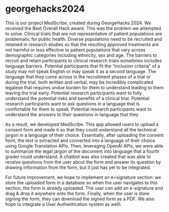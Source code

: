 # georgehacks2024
This is our project MedScribe, created during GeorgeHacks 2024. We received the Best Overall Hack award. This was the problem we attempted to solve:
Clinical trials that are not representative of patient populations are problematic for public health. Diverse populations need to be recruited and retained in research studies so that the resulting approved treatments are not harmful or less effective to patient populations that vary across demographic categories including ethnicity, sex and age.   The barriers to recruit and retain participants to clinical research trials sometimes includes language barriers. Potential participants that fit the “inclusion criteria” of a study may not speak English or may speak it as a second language. The language that they come across in the recruitment phases of a trial or during the trial, both written and verbal, may be incredibly complicated legalese that requires undue burden for them to understand leading to them leaving the trial early.   Potential research participants want to fully understand the potential risks and benefits of a clinical trial. Potential research participants want to ask questions in a language that is comfortable for them to speak. Potential research participants want to understand the answers to their questions in language that they 

As a result, we developed MedScribe. This app allowed users to upload a consent form and made it so that they could understand all the technical jargon in a language of their choice. Essentially, after uploading the consent form, the text is extracted and converted into a language of their choice using Google Translation APIs. Then, leveraging OpenAI APIs, we were able to summarize the legal jargon of the document into language that a fourth grader could understand. A chatbot was also created that was able to receive questions from the user about the form and answer its question by drawing information from the form, but it just has yet to be integrated. 

For future improvement, we hope to implement an e=signature section: we store the uploaded form in a database so when the user navigates to this section, the form is already uploaded. The user can add an e-signature and drag & drop it anywhere onto the form. Finally, when the user is done signing the form, they can download the signed form as a PDF. We also hope to integrate a User Authentication system as welll. 
